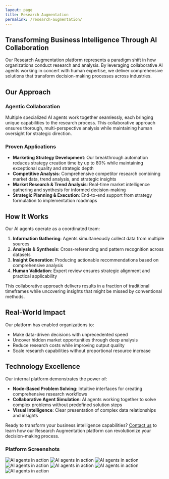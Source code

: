 ```yaml
---
layout: page
title: Research Augmentation
permalink: /research-augmentation/
---
```


## Transforming Business Intelligence Through AI Collaboration

Our Research Augmentation platform represents a paradigm shift in how organizations conduct research and analysis. By leveraging collaborative AI agents working in concert with human expertise, we deliver comprehensive solutions that transform decision-making processes across industries.

## Our Approach

### Agentic Collaboration
Multiple specialized AI agents work together seamlessly, each bringing unique capabilities to the research process. This collaborative approach ensures thorough, multi-perspective analysis while maintaining human oversight for strategic direction.

### Proven Applications

- **Marketing Strategy Development**: Our breakthrough automation reduces strategy creation time by up to 80% while maintaining exceptional quality and strategic depth
- **Competitive Analysis**: Comprehensive competitor research combining market data, trend analysis, and strategic insights
- **Market Research & Trend Analysis**: Real-time market intelligence gathering and synthesis for informed decision-making
- **Strategic Planning & Execution**: End-to-end support from strategy formulation to implementation roadmaps

## How It Works

Our AI agents operate as a coordinated team:

1. **Information Gathering**: Agents simultaneously collect data from multiple sources
2. **Analysis & Synthesis**: Cross-referencing and pattern recognition across datasets
3. **Insight Generation**: Producing actionable recommendations based on comprehensive analysis
4. **Human Validation**: Expert review ensures strategic alignment and practical applicability

This collaborative approach delivers results in a fraction of traditional timeframes while uncovering insights that might be missed by conventional methods.

## Real-World Impact

Our platform has enabled organizations to:
- Make data-driven decisions with unprecedented speed
- Uncover hidden market opportunities through deep analysis
- Reduce research costs while improving output quality
- Scale research capabilities without proportional resource increase

## Technology Excellence

Our internal platform demonstrates the power of:
- **Node-Based Problem Solving**: Intuitive interfaces for creating comprehensive research workflows
- **Collaborative Agent Simulation**: AI agents working together to solve complex problems without predefined solution steps
- **Visual Intelligence**: Clear presentation of complex data relationships and insights

Ready to transform your business intelligence capabilities? <a href="{{ '/contact' | relative_url }}">Contact us</a> to learn how our Research Augmentation platform can revolutionize your decision-making process.

### Platform Screenshots

<div class="platform-screenshots">
  <img src="{{ '/assets/images/skillsim-1.png' | relative_url }}" alt="AI agents in action">
  <img src="{{ '/assets/images/skillsim-2.png' | relative_url }}" alt="AI agents in action">
  <img src="{{ '/assets/images/skillsim-3.png' | relative_url }}" alt="AI agents in action">
  <img src="{{ '/assets/images/skillsim-4.png' | relative_url }}" alt="AI agents in action">
  <img src="{{ '/assets/images/skillsim-5.png' | relative_url }}" alt="AI agents in action">
  <img src="{{ '/assets/images/skillsim-6.png' | relative_url }}" alt="AI agents in action">
  <img src="{{ '/assets/images/skillsim-7.png' | relative_url }}" alt="AI agents in action">
</div>